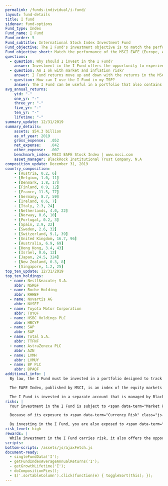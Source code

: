 ```yaml
---
permalink: /funds-individual/i-fund/
layout: fund-details
title: I fund
sidenav: fund-options
Fund_type: Index
Fund_name: I Fund
Fund_order: 5
Fund_subtitle: International Stock Index Investment Fund
Fund_objective: The I Fund's investment objective is to match the performance of the MSCI EAFE (Europe, Australasia, Far East) Index.
Fund_objective_short: Match the performance of the MSCI EAFE (Europe, Australasia, Far East) Index.
questions:
  - question: Why should I invest in the I Fund?
    answer: Investment in the I Fund offers the opportunity to experience gains from equity ownership of non-U.S. companies. Because it represents the stocks of companies in many developed countries (excluding the U.S.), it is an excellent way to diversify the stock portion of your TSP allocation.
  - question: Am I ok with market and inflation risk?
    answer: I Fund returns move up and down with the returns in the MSCI EAFE (<span data-term="Market Risk" class="js-glossary-toggle term term-end">market risk</span>). The EAFE Index (and the I Fund returns) will rise or fall as the value of the U.S. dollar decreases or increases relative to the value of the currencies of the countries represented in the EAFE index (currency risk) or if I Fund investments do not grow enough to offset the reduction in purchasing power (<span data-term="Inflation Risk" class="js-glossary-toggle term term-end">inflation risk</span>).
  - question: How can I use the I Fund in my TSP?
    answer: The I Fund can be useful in a portfolio that also contains stock funds that track other indexes such as the C Fund and the S Fund. By investing in all segments of the stock market (as opposed to just one), you reduce your exposure to market risk. The I Fund can also be useful in a portfolio that contains bonds. A retirement portfolio that contains a bond fund like the F Fund, along with other stock funds, like the C and S Funds, will tend to be less volatile than one that contains stock funds alone.
avg_annual_returns:
    ytd: "-"
    one_yr: "-"
    three_yr: "-"
    five_yr: "-"
    ten_yr: "-"
    lifetime: "-"
summary_update: 12/31/2019
summary_details:
    assets: $54.3 billion
    as_of_year: 2019
    gross_expense:  .052
    net_expense:    .042
    other_expense:  .007
    benchmark_index: MSCI EAFE Stock Index | www.msci.com
    asset_manager: BlackRock Institutional Trust Company, N.A
composition_update: December 31, 2019
country_composition:
    - [Austria, 0.2, 6]
    - [Belgium, 1.0, 11]
    - [Denmark, 1.8, 17]
    - [Finland, 0.9, 12]
    - [France, 11.5, 77]
    - [Germany, 8.7, 59]
    - [Ireland, 0.6, 7]
    - [Italy, 2.3, 24]
    - [Netherlands, 4.0, 22]
    - [Norway, 0.6, 10]
    - [Portugal, 0.2, 3]
    - [Spain, 2.9, 22]
    - [Sweden, 2.6, 32]
    - [Switzerland, 9.1, 39]
    - [United Kingdom, 16.7, 96]
    - [Australia, 6.9, 69]
    - [Hong Kong, 3.4, 43]
    - [Israel, 0.6, 12]
    - [Japan, 24.5, 324]
    - [New Zealand, 0.3, 8]
    - [Singapore, 1.2, 25]
top_ten_update: 12/31/2019
top_ten_holdings:
  - name: Nestl&eacute; S.A.
    abbr: NSRGF
  - name: Roche Holding
    abbr: RHHBF
  - name: Novartis AG
    abbr: NVSEF
  - name: Toyota Motor Corporation
    abbr: TOYOF
  - name: HSBC Holdings PLC
    abbr: HBCYF
  - name: SAP
    abbr: SAP
  - name: Total S.A.
    abbr: TTFNF
  - name: AstraZeneca PLC
    abbr: AZN
  - name: LVMH
    abbr: LVMUY
  - name: BP PLC
    abbr: BPAQF
additional_info: |
  By law, the I Fund must be invested in a portfolio designed to track the performance of an index of common stocks representing international stock markets outside of the United States. The Federal Retirement Thrift Investment Board has chosen as its benchmark the MSCI EAFE (Europe, Australasia, Far East) Index, which tracks the overall performance of the major companies and industries in the European, Australian, and Asian stock markets.

  The EAFE Index, published by MSCI, is an index of the equity markets of the developed world outside of the United States and Canada. It is the most widely used international stock index. As of December 31, 2017, the index covered the equity markets of 21 countries, as shown in the table.

  The I Fund is invested in a separate account that is managed by BlackRock Institutional Trust Company, N.A. The I Fund holds common stocks of all the companies represented in the EAFE Index in virtually the same weights that they have in the index. The performance of the I Fund is evaluated on the basis of how closely its returns match those of the EAFE Index.
risks: |
  Your investment in the I Fund is subject to <span data-term="Market Risk" class="js-glossary-toggle term term-end">market risk</span> because the MSCI EAFE Index returns will move up and down in response to overall economic conditions.

  Because of its exposure to <span data-term="Currency Risk" class="js-glossary-toggle term term-end">currency risk</span>, the EAFE Index (and the I Fund returns) will rise or fall as the value of the U.S. dollar decreases or increases relative to the value of the currencies of the countries represented in the EAFE index.

  By investing in the I Fund, you are also exposed to <span data-term="Inflation Risk" class="js-glossary-toggle term term-end">inflation risk</span>, meaning your I Fund investment may not grow enough to offset the reduction in purchasing power that results from inflation.
risk_level: high
rewards: |
  While investment in the I Fund carries risk, it also offers the opportunity to experience gains from equity ownership of non-U.S. companies. Because it represents the stocks of companies in many developed countries (excluding the U.S.), it is an excellent way to diversify the stock portion of your TSP allocation.
scripts:
bottom-scripts: /assets/js/ajaxFetch.js
document-ready:
  - singleFundData('I');
  - getFundIndexAverageAnnualReturns('I');
  - getGrowthLifetime('I');
  - doCompositionPies();
  - $('.sortableColumn').click(function(e) { toggleSort(this); });
---
```

